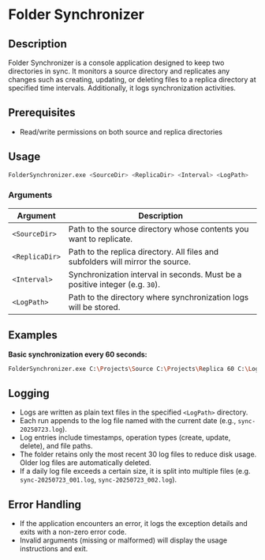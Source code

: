 # Folder Synchronizer

## Description

Folder Synchronizer is a console application designed to keep two directories in sync. It monitors a source directory and replicates any changes such as creating, updating, or deleting files to a replica directory at specified time intervals. Additionally, it logs synchronization activities.

## Prerequisites
* Read/write permissions on both source and replica directories

## Usage

```bash
FolderSynchronizer.exe <SourceDir> <ReplicaDir> <Interval> <LogPath>
```

### Arguments

| Argument       | Description                                                                     |
| -------------- | ------------------------------------------------------------------------------- |
| `<SourceDir>`  | Path to the source directory whose contents you want to replicate.              |
| `<ReplicaDir>` | Path to the replica directory. All files and subfolders will mirror the source. |
| `<Interval>`   | Synchronization interval in seconds. Must be a positive integer (e.g. `30`).    |
| `<LogPath>`    | Path to the directory where synchronization logs will be stored.                |

## Examples

**Basic synchronization every 60 seconds:**

   ```bash
   FolderSynchronizer.exe C:\Projects\Source C:\Projects\Replica 60 C:\Logs
   ```

## Logging

* Logs are written as plain text files in the specified `<LogPath>` directory.
* Each run appends to the log file named with the current date (e.g., `sync-20250723.log`).
* Log entries include timestamps, operation types (create, update, delete), and file paths.
* The folder retains only the most recent 30 log files to reduce disk usage. Older log files are automatically deleted.
* If a daily log file exceeds a certain size, it is split into multiple files (e.g. `sync-20250723_001.log`, `sync-20250723_002.log`).

## Error Handling

* If the application encounters an error, it logs the exception details and exits with a non-zero error code.
* Invalid arguments (missing or malformed) will display the usage instructions and exit.
